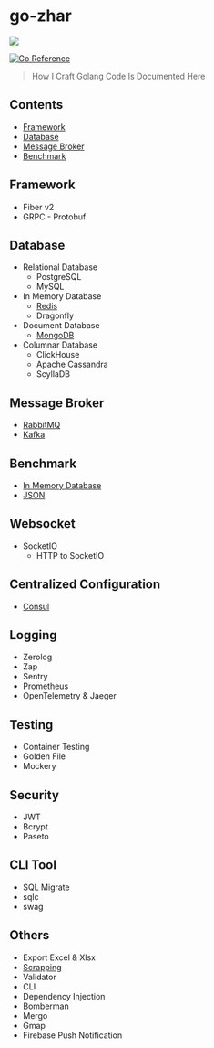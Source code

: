 # go-zhar

![](https://og-ciazhar.vercel.app//api?title=go-zhar&description=How+I+Craft+Golang+Code+Is+Documented+Here&information=%40ciazhar)

[![Go Reference](https://pkg.go.dev/badge/github.com/ciazhar/go-zhar.svg)](https://pkg.go.dev/github.com/ciazhar/go-zhar)
> How I Craft Golang Code Is Documented Here

## Contents

- [Framework](#framework)
- [Database](#database)
- [Message Broker](#message-broker)
- [Benchmark](#benchmark)

## Framework

- Fiber v2
- GRPC - Protobuf

## Database

- Relational Database
    - PostgreSQL
    - MySQL
- In Memory Database
    - [Redis](https://github.com/ciazhar/go-zhar/tree/master/examples/redis)
    - Dragonfly
- Document Database
    - [MongoDB](https://github.com/ciazhar/go-zhar/tree/master/examples/mongodb)
- Columnar Database
    - ClickHouse
    - Apache Cassandra
    - ScyllaDB

## Message Broker

- [RabbitMQ](https://github.com/ciazhar/go-zhar/tree/master/examples/rabbitmq)
- [Kafka](https://github.com/ciazhar/go-zhar/tree/master/examples/kafka)

## Benchmark

- [In Memory Database](https://github.com/ciazhar/go-zhar/tree/master/benchmark/in-memory-database)
- [JSON](https://github.com/ciazhar/go-zhar/tree/master/benchmark/json)

## Websocket

- SocketIO
    - HTTP to SocketIO

## Centralized Configuration

- [Consul](https://github.com/ciazhar/go-zhar/tree/master/examples/consul)

## Logging

- Zerolog
- Zap
- Sentry
- Prometheus
- OpenTelemetry & Jaeger

## Testing

- Container Testing
- Golden File
- Mockery

## Security

- JWT
- Bcrypt
- Paseto

## CLI Tool

- SQL Migrate
- sqlc
- swag

## Others

- Export Excel & Xlsx
- [Scrapping](https://github.com/ciazhar/scrap-goquery.git)
- Validator
- CLI
- Dependency Injection
- Bomberman
- Mergo
- Gmap
- Firebase Push Notification
